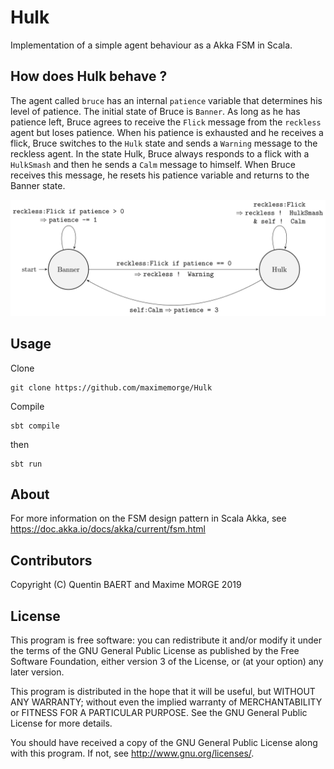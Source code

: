 # Hulk
Implementation of a simple agent behaviour as a Akka FSM in Scala. 

## How does Hulk behave ?

The agent called `bruce` has an internal `patience` variable that determines his level of patience. The initial state of Bruce is `Banner`. As long as he has patience left, Bruce agrees to receive the `Flick` message from the `reckless` agent but loses patience. When his patience is exhausted and he receives a flick, Bruce switches to the `Hulk` state and sends a `Warning` message to the reckless agent. In the state Hulk, Bruce always responds to a flick with a `HulkSmash` and then he sends a `Calm` message to himself. When Bruce receives this message, he resets his patience variable and returns to the Banner state.

![Bruce's behaviour represented as a FSM](doc/bruce.svg)


## Usage


Clone

    git clone https://github.com/maximemorge/Hulk

Compile 

    sbt compile

then

    sbt run

## About

For more information on the FSM design pattern in Scala Akka, see https://doc.akka.io/docs/akka/current/fsm.html


## Contributors

Copyright (C) Quentin BAERT and Maxime MORGE 2019

## License

This program is free software: you can redistribute it and/or modify it under the terms of the
GNU General Public License as published by the Free Software Foundation, either version 3 of the License,
or (at your option) any later version.

This program is distributed in the hope that it will be useful, but WITHOUT ANY WARRANTY;
without even the implied warranty of MERCHANTABILITY or FITNESS FOR A PARTICULAR PURPOSE.
See the GNU General Public License for more details.

You should have received a copy of the GNU General Public License along with this program.
If not, see <http://www.gnu.org/licenses/>.
